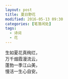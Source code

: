```yaml
---
layout: post
title: 夏日野花
modified: 2016-05-13 09:30
categories: [笔落闲处]
tags: 
  - 诗词
  - 花
---
```


生如夏花真绚烂，  
万千烟霞漫流云，  
蓬勃一季江山美，  
慢活一生心自安。

